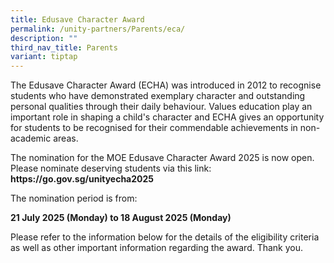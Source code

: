 ```yaml
---
title: Edusave Character Award
permalink: /unity-partners/Parents/eca/
description: ""
third_nav_title: Parents
variant: tiptap
---
```

<p>The Edusave Character Award (ECHA) was introduced in 2012 to recognise
students who have demonstrated exemplary character and outstanding personal
qualities through their daily behaviour. Values education play an important
role in shaping a child's character and ECHA gives an opportunity for students
to be recognised for their commendable achievements in non-academic areas.</p>
<p>The nomination for the MOE Edusave Character Award 2025 is now open. Please
nominate deserving students via this link: <strong><a rel="noopener noreferrer nofollow" target="_blank">https://go.gov.sg/unityecha2025</a></strong>
</p>
<p>The nomination period is from:</p>
<p><strong>21 July 2025 (Monday) to 18 August 2025 (Monday)</strong>
</p>
<p>Please refer to the information below for the details of the eligibility
criteria as well as other important information regarding the award. Thank
you.</p>
<p></p>